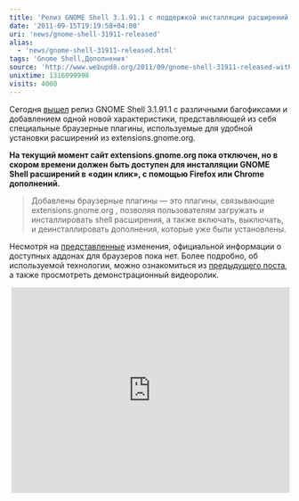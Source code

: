 ```yaml
---
title: 'Релиз GNOME Shell 3.1.91.1 с поддержкой инсталляции расширений в один клик'
date: '2011-09-15T19:19:58+04:00'
uri: 'news/gnome-shell-31911-released'
alias: 
  - 'news/gnome-shell-31911-released.html'
tags: 'Gnome Shell,Дополнения'
source: 'http://www.webupd8.org/2011/09/gnome-shell-31911-released-with-one.html'
unixtime: 1316099998
visits: 4000
---
```

Сегодня [вышел](http://mail.gnome.org/archives/gnome-announce-list/2011-September/msg00035.html) релиз GNOME Shell 3.1.91.1 с различными багофиксами и добавлением одной новой характеристики, представляющей из себя специальные браузерные плагины, используемые для удобной установки расширений из extensions.gnome.org.

**На текущий момент сайт extensions.gnome.org пока отключен, но в скором времени должен быть доступен для инсталляции GNOME Shell расширений в «один клик», с помощью Firefox или Chrome дополнений.**

> Добавлены браузерные плагины — это плагины, связывающие extensions.gnome.org , позволяя пользователям загружать и инсталлировать shell расширения, а также включать, выключать, и деинсталлировать дополнения, которые уже были установлены.

Несмотря на [представленные](http://mail.gnome.org/archives/gnome-announce-list/2011-September/msg00035.html) изменения, официальной информации о доступных аддонах для браузеров пока нет. Более подробно, об используемой технологии, можно ознакомиться из [предыдущего поста](news/gnome-shell-extensions-get-website), а также просмотреть демонстрационный видеоролик.

 <iframe width="500" height="369" src="https://www.youtube.com/embed/luZuhn5_b_8" frameborder="0" allowfullscreen=""></iframe>
